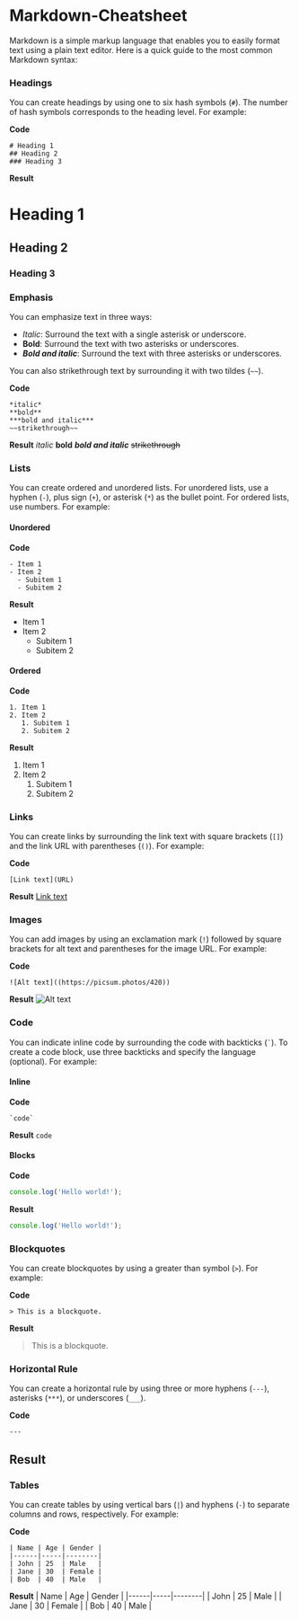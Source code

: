 # Markdown-Cheatsheet

Markdown is a simple markup language that enables you to easily format text using a plain text editor. Here is a quick guide to the most common Markdown syntax:

### Headings

You can create headings by using one to six hash symbols (`#`). The number of hash symbols corresponds to the heading level. For example:

**Code**
```
# Heading 1
## Heading 2
### Heading 3
```

**Result**
# Heading 1
## Heading 2
### Heading 3


### Emphasis

You can emphasize text in three ways:

- *Italic*: Surround the text with a single asterisk or underscore.
- **Bold**: Surround the text with two asterisks or underscores.
- ***Bold and italic***: Surround the text with three asterisks or underscores.

You can also strikethrough text by surrounding it with two tildes (`~~`).

**Code**
```
*italic*
**bold**
***bold and italic***
~~strikethrough~~
```

**Result**
*italic*
**bold**
***bold and italic***
~~strikethrough~~


### Lists

You can create ordered and unordered lists. For unordered lists, use a hyphen (`-`), plus sign (`+`), or asterisk (`*`) as the bullet point. For ordered lists, use numbers. For example:

#### Unordered

**Code**
```
- Item 1
- Item 2
  - Subitem 1
  - Subitem 2
```

**Result**
- Item 1
- Item 2
  - Subitem 1
  - Subitem 2

#### Ordered

**Code**
```
1. Item 1
2. Item 2
   1. Subitem 1
   2. Subitem 2
```

**Result**
1. Item 1
2. Item 2
   1. Subitem 1
   2. Subitem 2


### Links

You can create links by surrounding the link text with square brackets (`[]`) and the link URL with parentheses (`()`). For example:

**Code**
```
[Link text](URL)
```

**Result**
[Link text](URL)


### Images

You can add images by using an exclamation mark (`!`) followed by square brackets for alt text and parentheses for the image URL. For example:

**Code**
```
![Alt text]((https://picsum.photos/420))
```

**Result**
![Alt text]((https://picsum.photos/420))


### Code

You can indicate inline code by surrounding the code with backticks (`` ` ``). To create a code block, use three backticks and specify the language (optional). For example:

#### Inline

**Code**
```
`code`
```

**Result**
`code`

#### Blocks

**Code**
````javascript
console.log('Hello world!');
````

**Result**
```javascript
console.log('Hello world!');
```


### Blockquotes

You can create blockquotes by using a greater than symbol (`>`). For example:

**Code**
```
> This is a blockquote.
```

**Result**
> This is a blockquote.


### Horizontal Rule

You can create a horizontal rule by using three or more hyphens (`---`), asterisks (`***`), or underscores (`___`).

**Code**
```
---
```

**Result**
---


### Tables

You can create tables by using vertical bars (`|`) and hyphens (`-`) to separate columns and rows, respectively. For example:

**Code**
```
| Name | Age | Gender |
|------|-----|--------|
| John | 25  | Male   |
| Jane | 30  | Female |
| Bob  | 40  | Male   |
```

**Result**
| Name | Age | Gender |
|------|-----|--------|
| John | 25  | Male   |
| Jane | 30  | Female |
| Bob  | 40  | Male   |
